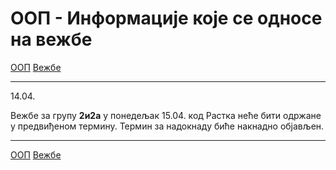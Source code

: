 # ООП - Информације које се односе на вежбе

[ООП](../../README.md) [Вежбе](../README.md)

---

14.04.

Вежбе за групу **2и2а** у понедељак 15.04. код Растка неће бити одржане у предвиђеном термину. Термин за надокнаду биће накнадно објављен.

---

[ООП](../../README.md) [Вежбе](../README.md)